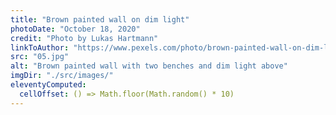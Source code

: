 ```yaml
---
title: "Brown painted wall on dim light"
photoDate: "October 18, 2020"
credit: "Photo by Lukas Hartmann"
linkToAuthor: "https://www.pexels.com/photo/brown-painted-wall-on-dim-light-1055613/"
src: "05.jpg"
alt: "Brown painted wall with two benches and dim light above"
imgDir: "./src/images/"
eleventyComputed:
  cellOffset: () => Math.floor(Math.random() * 10)
---
```


